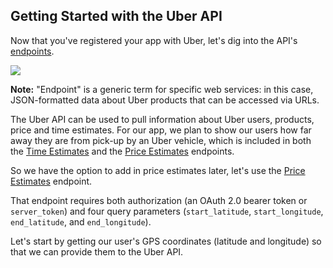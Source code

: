 ## Getting Started with the Uber API

Now that you've registered your app with Uber, let's dig into the API's [endpoints](https://developer.uber.com/v1/endpoints/?utm_source=thinkful&utm_campaign=party-invite-guide&utm_medium=link).

[![](http://i.imgur.com/LXAHh5P.png)](https://developer.uber.com/v1/endpoints/?utm_source=thinkful&utm_campaign=party-invite-guide&utm_medium=link)

__Note:__ "Endpoint" is a generic term for specific web services: in this case, JSON-formatted data about Uber products that can be accessed via URLs.

The Uber API can be used to pull information about Uber users, products, price and time estimates. For our app, we plan to show our users how far away they are from pick-up by an Uber vehicle, which is included in both the [Time Estimates](https://developer.uber.com/v1/endpoints/#time-estimates?utm_source=thinkful&utm_campaign=party-invite-guide&utm_medium=link) and the [Price Estimates](https://developer.uber.com/v1/endpoints/#price-estimates?utm_source=thinkful&utm_campaign=party-invite-guide&utm_medium=link) endpoints.

So we have the option to add in price estimates later, let's use the [Price Estimates](https://developer.uber.com/v1/endpoints/#price-estimates?utm_source=thinkful&utm_campaign=party-invite-guide&utm_medium=link) endpoint.

That endpoint requires both authorization (an OAuth 2.0 bearer token or `server_token`) and four query parameters (`start_latitude`, `start_longitude`, `end_latitude`, and `end_longitude`).

Let's start by getting our user's GPS coordinates (latitude and longitude) so that we can provide them to the Uber API.
